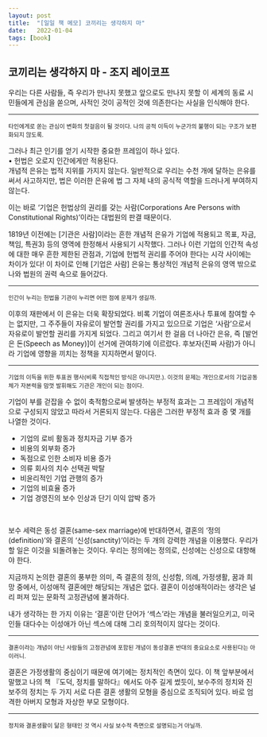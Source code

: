 ```yaml
---
layout: post
title:  "[일일 책 메모] 코끼리는 생각하지 마"
date:   2022-01-04
tags: [book]
---
```

## 코끼리는 생각하지 마 - 조지 레이코프
우리는 다른 사람들, 즉 우리가 만나지 못했고 앞으로도 만나지 못할 이 세계의 동료 시민들에게 관심을 쏟으며, 사적인 것이 공적인 것에 의존한다는 사실을 인식해야 한다.   
<hr/>
<small>타인에게로 쏟는 관심이 변화의 첫걸음이 될 것이다. 나의 공적 이득이 누군가의 불행이 되는 구조가 보편화되지 않도록.</small>   

그러나 최근 인기를 얻기 시작한 중요한 프레임이 하나 있다.   
• 헌법은 오로지 인간에게만 적용된다.     
개념적 은유는 법적 지위를 가지지 않는다. 일반적으로 우리는 수천 개에 달하는 은유를 써서 사고하지만, 법은 이러한 은유에 법 그 자체 내의 공식적 역할을 드러나게 부여하지 않는다.

이는 바로 ‘기업은 헌법상의 권리를 갖는 사람(Corporations Are Persons with Constitutional Rights)’이라는 대법원의 판결 때문이다.

1819년 이전에는 [기관은 사람]이라는 흔한 개념적 은유가 기업에 적용되고 목표, 자금, 책임, 특권3) 등의 영역에 한정해서 사용되기 시작했다. 그러나 이런 기업의 인간적 속성에 대한 매우 흔한 제한된 관점과, 기업에 헌법적 권리를 주어야 한다는 시각 사이에는 차이가 있다! 이 차이로 인해 [기업은 사람] 은유는 통상적인 개념적 은유의 영역 밖으로 나와 법원의 권력 속으로 들어갔다.   
<hr/>
<small>인간이 누리는 헌법을 기관이 누리면 어떤 점에 문제가 생길까.</small>

이후의 재판에서 이 은유는 더욱 확장되었다. 비록 기업이 여론조사나 투표에 참여할 수는 없지만, 그 주주들이 자유로이 발언할 권리를 가지고 있으므로 기업은 ‘사람’으로서 자유로이 발언할 권리를 가지게 되었다. 그리고 여기서 한 걸음 더 나아간 은유, 즉 [발언은 돈(Speech as Money)]이 선거에 관여하기에 이르렀다. 후보자(진짜 사람)가 아니라 기업에 영향을 끼치는 정책을 지지하면서 말이다.   
<hr/>
<small>기업의 이득을 위한 투표권 행사(비록 직접적인 방식은 아니지만.). 이것의 문제는 개인으로서의 기업공동체가 자본력을 맘껏 발휘해도 기관은 개인이 되는 점이다.</small>

기업이 부를 걷잡을 수 없이 축적함으로써 발생하는 부정적 효과는 그 프레임이 개념적으로 구성되지 않았고 따라서 거론되지 않는다. 다음은 그러한 부정적 효과 중 몇 개를 나열한 것이다.

* 기업의 로비 활동과 정치자금 기부 증가
* 비용의 외부화 증가
* 독점으로 인한 소비자 비용 증가
* 의류 회사의 치수 선택권 박탈
* 비윤리적인 기업 관행의 증가
* 기업의 비효율 증가
* 기업 경영진의 보수 인상과 단기 이익 압박 증가
<br>

보수 세력은 동성 결혼(same-sex marriage)에 반대하면서, 결혼의 ‘정의(definition)’와 결혼의 ‘신성(sanctity)’이라는 두 개의 강력한 개념을 이용했다. 우리가 할 일은 이것을 되돌려놓는 것이다. 우리는 정의에는 정의로, 신성에는 신성으로 대항해야 한다.

지금까지 논의한 결혼의 풍부한 의미, 즉 결혼의 정의, 신성함, 의례, 가정생활, 꿈과 희망 중에서, 이성애적 결혼에만 해당되는 개념은 없다. 결혼이 이성애적이라는 생각은 널리 퍼져 있는 문화적 고정관념에 불과하다.

내가 생각하는 한 가지 이유는 ‘결혼’이란 단어가 ‘섹스’라는 개념을 불러일으키고, 미국인들 대다수는 이성애가 아닌 섹스에 대해 그리 호의적이지 않다는 것이다.   
<hr/>
<small>결혼이라는 개념이 아닌 사람들의 고정관념에 포함된 개념이 동성결혼 반대의 중요요소로 사용된다는 아이러니.</small>

결혼은 가정생활의 중심이기 때문에 여기에는 정치적인 측면이 있다. 이 책 앞부분에서 말했고 나의 책 『도덕, 정치를 말하다』에서도 아주 길게 썼듯이, 보수주의 정치와 진보주의 정치는 두 가지 서로 다른 결혼 생활의 모형을 중심으로 조직되어 있다. 바로 엄격한 아버지 모형과 자상한 부모 모형이다.   
<hr/>
<small>정치와 결혼생활이 닮은 형태인 것 역시 사실 보수적 측면으로 설명되는거 아닐까.</small>